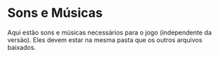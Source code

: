 # Sons e Músicas
Aqui estão sons e músicas necessários para o jogo (independente da versão). Eles devem estar na mesma pasta que os outros arquivos baixados.
